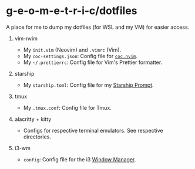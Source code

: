 # g-e-o-m-e-t-r-i-c/dotfiles

A place for me to dump my dotfiles (for WSL and my VM) for easier access.

1. vim-nvim

   - My `init.vim` (Neovim) and `.vimrc` (Vim).
   - My `coc-settings.json`: Config file for [`coc.nvim`](https://github.com/neoclide/coc.nvim/).
   - My `~/.prettierrc`: Config file for Vim's Prettier formatter.

2. starship

   - My `starship.toml`: Config file for my [Starship Prompt](https://starship.rs/).

3. tmux

   - My `.tmux.conf`: Config file for Tmux.

4. alacritty + kitty

   - Configs for respective terminal emulators. See respective directories.

5. i3-wm

   - `config`: Config file for the i3 [Window Manager](https://i3wm.org/).
